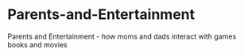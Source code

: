 # Parents-and-Entertainment
Parents and Entertainment - how moms and dads interact with games books and movies
